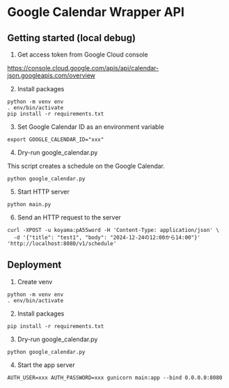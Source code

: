 # Google Calendar Wrapper API

## Getting started (local debug)

1. Get access token from Google Cloud console

https://console.cloud.google.com/apis/api/calendar-json.googleapis.com/overview

2. Install packages

```
python -m venv env
. env/bin/activate
pip install -r requirements.txt
```

3. Set Google Calendar ID as an environment variable

```
export GOOGLE_CALENDAR_ID="xxx"
```

4. Dry-run google_calendar.py

This script creates a schedule on the Google Calendar.

```
python google_calendar.py
```

5. Start HTTP server

```
python main.py
```

6. Send an HTTP request to the server

```
curl -XPOST -u koyama:pA55word -H 'Content-Type: application/json' \
  -d '{"title": "test1", "body": "2024-12-24の12:00から14:00"}' 'http://localhost:8080/v1/schedule'
```

## Deployment

1. Create venv

```
python -m venv env
. env/bin/activate
```

2. Install packages

```
pip install -r requirements.txt
```

3. Dry-run google_calendar.py

```
python google_calendar.py
```

4. Start the app server

```
AUTH_USER=xxx AUTH_PASSWORD=xxx gunicorn main:app --bind 0.0.0.0:8080
```
